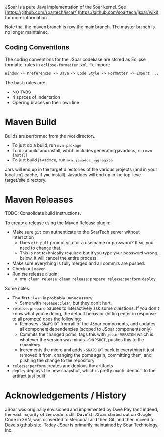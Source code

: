 JSoar is a pure Java implementation of the Soar kernel. See [https://github.com/soartech/jsoar/](https://github.com/soartech/jsoar/wiki) for more information.

Note that the maven branch is now the main branch. The master branch is no longer maintained.

## Coding Conventions ##

The coding conventions for the JSoar codebase are stored as Eclipse formatter rules in `eclipse-formatter.xml`. To import:

    Window -> Preferences -> Java -> Code Style -> Formatter -> Import ...

The basic rules are:
* NO TABS
* 4 spaces of indentation
* Opening braces on their own line

# Maven Build #

Builds are performed from the root directory.

* To just do a build, run `mvn package`
* To do a build and install, which includes generating javadocs, run `mvn install`
* To just build javadocs, run `mvn javadoc:aggregate`

Jars will end up in the target directories of the various projects (and in your local .m2 cache, if you install). Javadocs will end up in the top-level target/site directory.

# Maven Releases #

TODO: Consolidate build instructions.

To create a release using the Maven Release plugin:

* Make sure `git` can authenticate to the SoarTech server without interaction
	* Does `git pull` prompt you for a username or password? If so, you need to change that.
	* This is not technically required but if you type your password wrong, below, it will cancel the entire process.
* Make sure everything is fully merged and all commits are pushed.
* Check out `maven`
* Run the release plugin: 
    * `mvn clean release:clean release:prepare release:perform deploy`

Some notes:

* The first `clean` is probably unnecessary
	* Same with `release:clean`, but they don't hurt.
* `release:prepare` pauses to interactively ask some questions. If you don't know what you're doing, the default behavior (hitting enter in response to all prompts) does the following:
	* Removes `-SNAPSHOT` from all of the JSoar components, and updates all component dependencies (scoped to JSoar components only)
	* Commits the changed poms, tags this with `jsoar-VERSION` which is whatever the version was minus `-SNAPSHOT`, pushes this to the repository
	* Increments the micro and adds `-SNAPSHOT` back to everything it just removed it from, changing the poms again, committing them, and pushing the change to the repository
* `release:perform` creates and deploys the artifacts
* `deploy` deploys the new snapshot, which is pretty much identical to the artifact just built

# Acknowledgements / History
JSoar was originally envisioned and implemented by Dave Ray (and indeed, the 
vast majority of the code is still Dave's). JSoar started out on Google Code in
SVN, was converted to Mercurial and then Git, and then moved to [Dave's github site](https://github.com/daveray/). Today JSoar is primarily maintained by Soar Technology, Inc.
